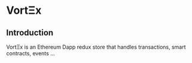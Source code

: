# VortΞx

## Introduction

VortΞx is an Ethereum Dapp redux store that handles transactions, smart contracts, events ...
